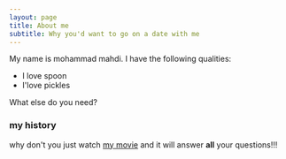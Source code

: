 ```yaml
---
layout: page
title: About me
subtitle: Why you'd want to go on a date with me
---
```


My name is mohammad mahdi. I have the following qualities:

- I love spoon
- I'love pickles

What else do you need?

### my history

why don't you just watch [my movie](https://en.wikipedia.org/wiki/Tenacious_D_in_The_Pick_of_Destiny) and it will answer **all** your questions!!!
